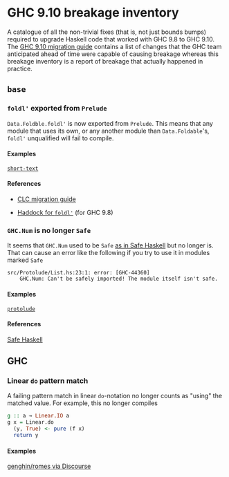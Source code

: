# GHC 9.10 breakage inventory

A catalogue of all the non-trivial fixes (that is, not just bounds
bumps) required to upgrade Haskell code that worked with GHC 9.8 to
GHC 9.10.  The [GHC 9.10 migration
guide](https://gitlab.haskell.org/ghc/ghc/-/wikis/migration/9.10)
contains a list of changes that the GHC team anticipated ahead of time
were capable of causing breakage whereas this breakage inventory is a
report of breakage that actually happened in practice.

## `base`

### `foldl'` exported from `Prelude`

`Data.Foldble.foldl'` is now exported from `Prelude`.  This means that
any module that uses its own, or any another module than
`Data.Foldable`'s, `foldl'` unqualified will fail to compile.

#### Examples

[`short-text`](https://github.com/haskell-hvr/text-short/pull/43/files)

#### References

* [CLC migration guide](https://discourse.haskell.org/t/prelude-foldl-migration-guide/6950)

* [Haddock for
  `foldl'`](https://hackage.haskell.org/package/base-4.19.1.0/docs/Data-Foldable.html#v:foldl-39-)
  (for GHC 9.8)

### `GHC.Num` is no longer `Safe`

It seems that `GHC.Num` used to be `Safe` [as in Safe
Haskell](https://ghc.gitlab.haskell.org/ghc/doc/users_guide/exts/safe_haskell.html)
but no longer is.  That can cause an error like the following if you
try to use it in modules marked `Safe`

```
src/Protolude/List.hs:23:1: error: [GHC-44360]
    GHC.Num: Can't be safely imported! The module itself isn't safe.
```

#### Examples

[`protolude`](https://github.com/protolude/protolude/issues/149)

#### References

[Safe
Haskell](https://ghc.gitlab.haskell.org/ghc/doc/users_guide/exts/safe_haskell.html)

## GHC

### Linear `do` pattern match

A failing pattern match in linear `do`-notation no longer counts as
"using" the matched value.  For example, this no longer compiles

```.hs
g :: a ⊸ Linear.IO a
g x = Linear.do
  (y, True) <- pure (f x)
  return y
```

#### Examples

[genghin/romes via
Discourse](https://discourse.haskell.org/t/please-contribute-to-the-ghc-9-10-breakage-inventory/9533/7?u=tomjaguarpaw)
